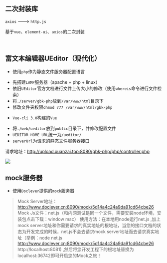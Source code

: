 ## 二次封装库

`axios` ---> `http.js`

基于`vue`、`element-ui`、`axios`的二次封装

<br/>

## 富文本编辑器UEditor（现代化）

- 使用`php`作为静态文件服务器配置语言
* 先搭建`LAMP`服务器（apache + php + linux）
* 依旧`UEditor`官方文档进行文件上传大小的修改（使用`whereis`命令进行文件检索）
* 将`./server/gbk-php`放到`/var/www/html`目录下
* 修改文件夹权限`chmod 777 /var/www/html/gbk-php`

- `Vue-cli 3.0`构建的`Vue`
* 将`./web/ueditor`放到`public`目录下，并修改配置文件
* `UEDITOR_HOME_URL`统一为`/ueditor/`
* `serverUrl`为请求的静态文件服务器接口

请求地址：http://upload.xuanzai.top:8080/gbk-php/php/controller.php

<img src="https://mikuimg.oss-cn-shenzhen.aliyuncs.com/ueditor/QQ%E5%9B%BE%E7%89%8720190704175121.png">

<br/>

## mock服务器

- 使用`Doclever`提供的`mock`服务器

> Mock Server地址：http://www.doclever.cn:8090/mock/5d14a4c24a9da91cd64cbe26
> Mock Js文件：net.js（和内网测试是同一个文件，需要安装node环境，安装包点击下载：window  mac）
> 使用方法：在本地用node运行net.js ,加上mock server地址和你需要请求的真实地址的根地址，当您的接口文档的状态为开发完成的时候，net.js不会去请求mock server地址而去请求真实地址（举例：node net.js http://www.doclever.cn:8090/mock/5d14a4c24a9da91cd64cbe26 http://localhost:8081) ,然后将您开发工程下的根地址替换为localhost:36742即可开启您的Mock之旅！


